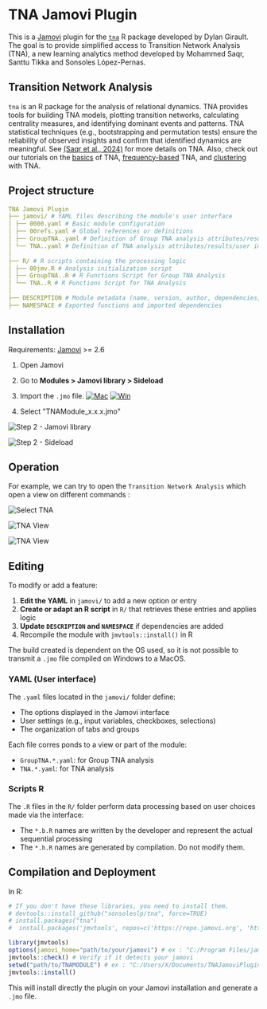 # TNA Jamovi Plugin

This is a [Jamovi](https://www.jamovi.org/) plugin for the [`tna`](https://sonsoles.me) R package developed by Dylan Girault. The goal is to provide simplified access to Transition Network Analysis (TNA), a new learning analytics method developed by Mohammed Saqr, Santtu Tikka and Sonsoles López-Pernas.

## Transition Network Analysis
`tna` is an R package for the analysis of relational dynamics. TNA provides tools for building TNA models, plotting transition networks, calculating centrality measures, and identifying dominant events and patterns. TNA statistical techniques (e.g., bootstrapping and permutation tests) ensure the reliability of observed insights and confirm that identified dynamics are meaningful. See [(Saqr et al., 2024)](https://doi.org/10.1145/3706468.3706513) for more details on TNA. Also, check out our tutorials on the [basics](https://lamethods.org/book2/chapters/ch15-tna/ch15-tna.html) of TNA, [frequency-based](https://lamethods.org/book2/chapters/ch16-ftna/ch16-ftna.html) TNA, and [clustering](https://lamethods.org/book2/chapters/ch17-tna-clusters/ch17-tna-clusters.html) with TNA.

## Project structure
```yaml
TNA Jamovi Plugin
├── jamovi/ # YAML files describing the module's user interface
│ ├── 0000.yaml # Basic module configuration
│ ├── 00refs.yaml # Global references or definitions
│ ├── GroupTNA..yaml # Definition of Group TNA analysis attributes/results/user interface (a;r;u)
│ └── TNA..yaml # Definition of TNA analysis attributes/results/user interface (a;r;u)
│
├── R/ # R scripts containing the processing logic
│ ├── 00jmv.R # Analysis initialization script
│ ├── GroupTNA..R # R Functions Script for Group TNA Analysis
│ └── TNA..R # R Functions Script for TNA Analysis
│
├── DESCRIPTION # Module metadata (name, version, author, dependencies, etc.)
├── NAMESPACE # Exported functions and imported dependencies
```

## Installation


Requirements: [Jamovi](https://www.jamovi.org/) >= 2.6

1. Open Jamovi
2. Go to **Modules > Jamovi library > Sideload** 
3. Import the `.jmo` file. [![Mac](https://img.shields.io/badge/download-mac-blue)](https://github.com/sonsoleslp/jTNA/releases/download/1.0.0/JTNA_1.0.0_mac.jmo)
[![Win](https://img.shields.io/badge/download-win-green)](https://github.com/sonsoleslp/jTNA/releases/download/1.0.0/JTNA_1.0.0_win.jmo)

4. Select "TNAModule_x.x.x.jmo"

![Step 2 - Jamovi library](/docs/img/dropDown.png)

![Step 2 - Sideload](/docs/img/sideload.png)

## Operation

For example, we can try to open the `Transition Network Analysis` which open a view on different commands :

![Select TNA](/docs/img/TNASelected.png)

![TNA View](/docs/img/TNAView.png)

![TNA View](/docs/img/TNAViewActive.png)

## Editing

To modify or add a feature:

1. **Edit the YAML** in `jamovi/` to add a new option or entry
2. **Create or adapt an R script** in `R/` that retrieves these entries and applies logic
3. **Update `DESCRIPTION` and `NAMESPACE`** if dependencies are added
4. Recompile the module with `jmvtools::install()` in R

The build created is dependent on the OS used, so it is not possible to transmit a `.jmo` file compiled on Windows to a MacOS.

### YAML (User interface)

The `.yaml` files located in the `jamovi/` folder define:

- The options displayed in the Jamovi interface
- User settings (e.g., input variables, checkboxes, selections)
- The organization of tabs and groups

Each file corres    ponds to a view or part of the module:

- `GroupTNA.*.yaml`: for Group TNA analysis
- `TNA.*.yaml`: for TNA analysis

### Scripts R

The `.R` files in the `R/` folder perform data processing based on user choices made via the interface:

- The `*.b.R` names are written by the developer and represent the actual sequential processing
- The `*.h.R` names are generated by compilation. Do not modify them.

## Compilation and Deployment

In R:

```r
# If you don't have these libraries, you need to install them.
# devtools::install_github("sonsoleslp/tna", force=TRUE)
# install.packages("tna")
#  install.packages('jmvtools', repos=c('https://repo.jamovi.org', 'https://cran.r-project.org'))

library(jmvtools)
options(jamovi_home="path/to/your/jamovi") # ex : "C:/Program Files/jamovi x.x.x.x"
jmvtools::check() # Verify if it detects your jamovi
setwd("path/to/TNAMODULE") # ex : "C:/Users/X/Documents/TNAJamoviPlugin"
jmvtools::install()
```

This will install directly the plugin on your Jamovi installation and generate a `.jmo` file.
